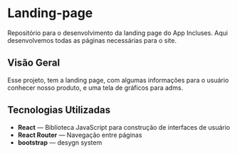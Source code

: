 
# Landing-page

Repositório para o desenvolvimento da landing page do App Incluses.
Aqui desenvolvemos todas as páginas necessárias para o site.

## Visão Geral

Esse projeto, tem a landing page, com algumas informações para o usuário conhecer nosso produto,
e uma tela de gráficos para adms.

## Tecnologias Utilizadas

- **React** — Biblioteca JavaScript para construção de interfaces de usuário
- **React Router** — Navegação entre páginas
- **bootstrap** — desygn system


